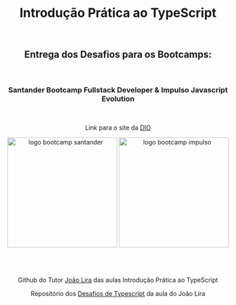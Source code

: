 <h1 align="center"> Introdução Prática ao TypeScript</h1><br>
<h2 align="center">Entrega dos Desafios para os Bootcamps:</h2><br>
<h3 align="center">Santander Bootcamp Fullstack Developer & Impulso Javascript Evolution</h3><br>
<p align="center">
  Link para o site da <a href="https://web.dio.me/">DIO</a>
</p>
<p align="center">
  <img src="https://hermes.digitalinnovation.one/tracks/800fd098-3eef-45e9-9544-544ae396076c.png" width="250" alt="logo bootcamp santander">
  <img src="https://hermes.digitalinnovation.one/tracks/690e6dd8-c770-4ef5-8f6a-63ec2704890f.png" width="250" alt="logo bootcamp impulso">
</p><br><br>
<p align="center">
	Github do Tutor <a href="https://github.com/lira1705">João Lira</a> das aulas Introdução Prática ao TypeScript
<p align="center">
<p align="center">
	Repositório dos <a href="https://github.com/lira1705/mentoria-typescript/tree/main/src">Desafios de Typescript</a> da aula do João Lira
<p align="center">
